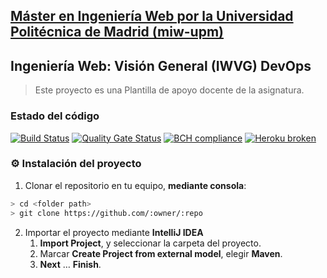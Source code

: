 ## [Máster en Ingeniería Web por la Universidad Politécnica de Madrid (miw-upm)](http://miw.etsisi.upm.es)
## Ingeniería Web: Visión General (IWVG) DevOps
> Este proyecto es una Plantilla de apoyo docente de la asignatura.


### Estado del código
[![Build Status](https://travis-ci.org/crismartin/iwvg-devops-cristian-martinez.svg?branch=develop)](https://travis-ci.org/crismartin/iwvg-devops-cristian-martinez)
[![Quality Gate Status](https://sonarcloud.io/api/project_badges/measure?project=es.upm.miw%3Aiwvg-devops-cristian-martinez&metric=alert_status)](https://sonarcloud.io/dashboard?id=es.upm.miw%3Aiwvg-devops-cristian-martinez)
[![BCH compliance](https://bettercodehub.com/edge/badge/crismartin/iwvg-devops-cristian-martinez?branch=develop)](https://bettercodehub.com/)
[![Heroku broken](https://iwvg-devops-cristian-martinez.herokuapp.com/system/version-badge)](https://iwvg-devops-cristian-martinez.herokuapp.com/swagger-ui.html)

### :gear: Instalación del proyecto
1. Clonar el repositorio en tu equipo, **mediante consola**:
```sh
> cd <folder path>
> git clone https://github.com/:owner/:repo
```
2. Importar el proyecto mediante **IntelliJ IDEA**
   1. **Import Project**, y seleccionar la carpeta del proyecto.
   1. Marcar **Create Project from external model**, elegir **Maven**.
   1. **Next** … **Finish**.
